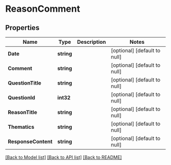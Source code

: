 # ReasonComment

## Properties
Name | Type | Description | Notes
------------ | ------------- | ------------- | -------------
**Date** | **string** |  | [optional] [default to null]
**Comment** | **string** |  | [optional] [default to null]
**QuestionTitle** | **string** |  | [optional] [default to null]
**QuestionId** | **int32** |  | [optional] [default to null]
**ReasonTitle** | **string** |  | [optional] [default to null]
**Thematics** | **string** |  | [optional] [default to null]
**ResponseContent** | **string** |  | [optional] [default to null]

[[Back to Model list]](../README.md#documentation-for-models) [[Back to API list]](../README.md#documentation-for-api-endpoints) [[Back to README]](../README.md)

